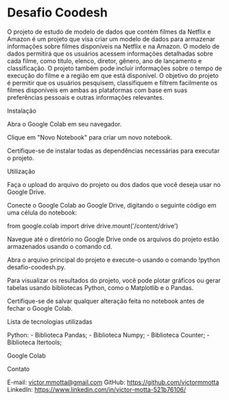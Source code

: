 # Desafio Coodesh

O projeto de estudo de modelo de dados que contém filmes da Netflix e Amazon é um projeto que visa criar um modelo de dados para armazenar informações sobre filmes disponíveis na Netflix e na Amazon. O modelo de dados permitirá que os usuários acessem informações detalhadas sobre cada filme, como título, elenco, diretor, gênero, ano de lançamento e classificação. O projeto também pode incluir informações sobre o tempo de execução do filme e a região em que está disponível. O objetivo do projeto é permitir que os usuários pesquisem, classifiquem e filtrem facilmente os filmes disponíveis em ambas as plataformas com base em suas preferências pessoais e outras informações relevantes.

Instalação

Abra o Google Colab em seu navegador.

Clique em "Novo Notebook" para criar um novo notebook.

Certifique-se de instalar todas as dependências necessárias para executar o projeto.

Utilização

Faça o upload do arquivo do projeto ou dos dados que você deseja usar no Google Drive.

Conecte o Google Colab ao Google Drive, digitando o seguinte código em uma célula do notebook:

from google.colab import drive
drive.mount('/content/drive')

Navegue até o diretório no Google Drive onde os arquivos do projeto estão armazenados usando o comando cd.

Abra o arquivo principal do projeto e execute-o usando o comando !python desafio-coodesh.py.

Para visualizar os resultados do projeto, você pode plotar gráficos ou gerar tabelas usando bibliotecas Python, como o Matplotlib e o Pandas.

Certifique-se de salvar qualquer alteração feita no notebook antes de fechar o Google Colab.

Lista de tecnologias utilizadas

Python:
	- Biblioteca Pandas;
	- Biblioteca Numpy;
	- Biblioteca Counter;
	- Biblioteca Itertools;

Google Colab

Contato

E-mail: victor.mmotta@gmail.com
GitHub: https://github.com/victormmotta
LinkedIn: https://www.linkedin.com/in/victor-motta-521b76106/

